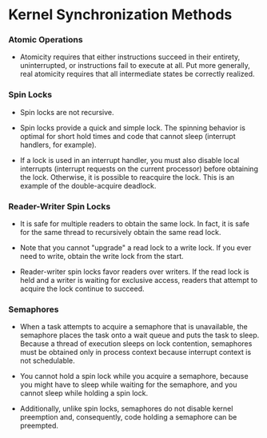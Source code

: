 # Kernel Synchronization Methods

### Atomic Operations
* Atomicity requires that either instructions succeed in their entirety, uninterrupted, or instructions fail to execute at all. Put more generally, real atomicity requires that all intermediate states be correctly realized.

### Spin Locks
* Spin locks are not recursive.

* Spin locks provide a quick and simple lock. The spinning behavior is optimal for short hold times and code that cannot sleep (interrupt handlers, for example).
* If a lock is used in an interrupt handler, you must also disable local interrupts (interrupt requests on the current processor) before obtaining the lock. Otherwise, it is possible to reacquire the lock. This is an example of the double-acquire deadlock.

### Reader-Writer Spin Locks
* It is safe for multiple readers to obtain the same lock. In fact, it is safe for the same thread to recursively obtain the same read lock.

* Note that you cannot "upgrade" a read lock to a write lock. If you ever need to write, obtain the write lock from the start.
* Reader-writer spin locks favor readers over writers. If the read lock is held and a writer is waiting for exclusive access, readers that attempt to acquire the lock continue to succeed.

### Semaphores
* When a task attempts to acquire a semaphore that is unavailable, the semaphore places the task onto a wait queue and puts the task to sleep. Because a thread of execution sleeps on lock contention, semaphores must be obtained only in process context because interrupt context is not schedulable.

* You cannot hold a spin lock while you acquire a semaphore, because you might have to sleep while waiting for the semaphore, and you cannot sleep while holding a spin lock.

* Additionally, unlike spin locks, semaphores do not disable kernel preemption and, consequently, code holding a semaphore can be preempted.
